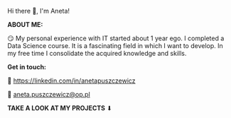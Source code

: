  Hi there 👋, I'm Aneta!
 
**ABOUT ME:**

😏 My personal experience with IT started about 1 year ego. I completed a Data Science course. 
It is a fascinating field in which I want to develop. In my free time I consolidate the acquired knowledge and skills.

**Get in touch:**

🔗 https://linkedin.com/in/anetapuszczewicz

📧 aneta.puszczewicz@op.pl



**TAKE A LOOK AT MY PROJECTS** ⬇
